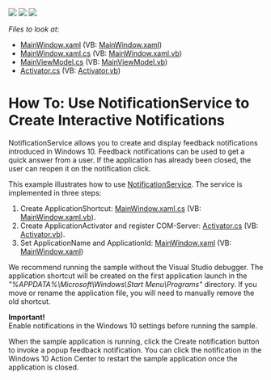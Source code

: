 <!-- default badges list -->
![](https://img.shields.io/endpoint?url=https://codecentral.devexpress.com/api/v1/VersionRange/377780490/21.1.5%2B)
[![](https://img.shields.io/badge/Open_in_DevExpress_Support_Center-FF7200?style=flat-square&logo=DevExpress&logoColor=white)](https://supportcenter.devexpress.com/ticket/details/T1007374)
[![](https://img.shields.io/badge/📖_How_to_use_DevExpress_Examples-e9f6fc?style=flat-square)](https://docs.devexpress.com/GeneralInformation/403183)
<!-- default badges end -->
<!-- default file list -->
*Files to look at*:

* [MainWindow.xaml](./CS/InteractiveNotifications/MainWindow.xaml) (VB: [MainWindow.xaml](./VB/InteractiveNotifications/MainWindow.xaml))
* [MainWindow.xaml.cs](./CS/InteractiveNotifications/MainWindow.xaml.cs) (VB: [MainWindow.xaml.vb](./VB/InteractiveNotifications/MainWindow.xaml.vb))
* [MainViewModel.cs](./CS/InteractiveNotifications/MainViewModel.cs) (VB: [MainViewModel.vb](./VB/InteractiveNotifications/MainViewModel.vb))
* [Activator.cs](./CS/InteractiveNotifications/Activator.cs) (VB: [Activator.vb](./VB/InteractiveNotifications/Activator.vb))
<!-- default file list end -->
# How To: Use NotificationService to Create Interactive Notifications


NotificationService allows you to create and display feedback notifications introduced in Windows 10. Feedback notifications can be used to get a quick answer from a user. If the application has already been closed, the user can reopen it on the notification click.

This example illustrates how to use [NotificationService](https://docs.devexpress.com/WPF/18138/mvvm-framework/services/predefined-set/notificationservice). The service is implemented in three steps:

1. Create ApplicationShortcut: [MainWindow.xaml.cs](./CS/InteractiveNotifications/MainWindow.xaml.cs) (VB: [MainWindow.xaml.vb](./VB/InteractiveNotifications/MainWindow.xaml.vb)).
2. Create ApplicationActivator and register COM-Server: [Activator.cs](./CS/InteractiveNotifications/Activator.cs) (VB: [Activator.vb](./VB/InteractiveNotifications/Activator.vb)).
3. Set ApplicationName and ApplicationId: [MainWindow.xaml](./CS/InteractiveNotifications/MainWindow.xaml) (VB: [MainWindow.xaml](./VB/InteractiveNotifications/MainWindow.xaml))

We recommend running the sample without the Visual Studio debugger. The application shortcut will be created on the first application launch in the
<em>"%APPDATA%\Microsoft\Windows\Start Menu\Programs"</em> directory. If you move or rename the application file, you will need to manually remove the old shortcut.

**Important!**<br>Enable notifications in the Windows 10 settings before running the sample.

When the sample application is running, click the Create notification button to invoke a popup feedback notification. You can click the notification in the Windows 10 Action Center to restart the sample application once the application is closed.
<br/>
